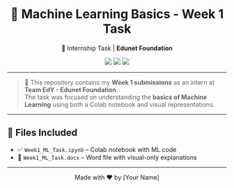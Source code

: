 <h1 align="center">🤖 Machine Learning Basics - Week 1 Task</h1>

<p align="center">
  🚀 Internship Task | <strong>Edunet Foundation</strong>  
</p>

<p align="center">
  <img src="https://img.shields.io/badge/Week-1-blue?style=for-the-badge" />
  <img src="https://img.shields.io/badge/Status-Completed-brightgreen?style=for-the-badge" />
  <img src="https://img.shields.io/badge/Topic-Machine%20Learning-yellow?style=for-the-badge" />
</p>

---

> 📌 This repository contains my **Week 1 submissions** as an intern at **Team EdY - Edunet Foundation**.  
> The task was focused on understanding the **basics of Machine Learning** using both a Colab notebook and visual representations.

---

## 📁 Files Included

- ✅ `Week1_ML_Task.ipynb` – Colab notebook with ML code  
- 📄 `Week1_ML_Task.docx` – Word file with visual-only explanations  

---

<p align="center">
  Made with ❤️ by [Your Name]
</p>
